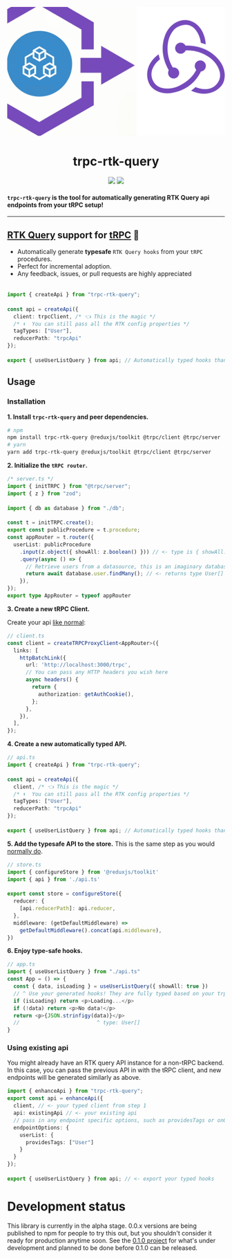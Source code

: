 ![trpc-rtk-query](assets/logo.png)

<div align="center">
  <h1>trpc-rtk-query</h1>
  <a href="https://www.npmjs.com/package/trpc-rtk-query"><img src="https://img.shields.io/npm/v/trpc-rtk-query.svg?style=flat&color=brightgreen" target="_blank" /></a>
  <a href="./LICENSE"><img src="https://img.shields.io/badge/license-MIT-black" /></a>
  <br />
</div>

#### `trpc-rtk-query` is the tool for automatically generating RTK Query api endpoints from your tRPC setup!


---

## **[RTK Query](https://redux-toolkit.js.org/rtk-query/overview) support for [tRPC](https://trpc.io/)** 🧩

- Automatically generate **typesafe** `RTK Query hooks` from your `tRPC` procedures.
- Perfect for incremental adoption.
- Any feedback, issues, or pull requests are highly appreciated

```typescript

import { createApi } from "trpc-rtk-query";

const api = createApi({
  client: trpcClient, /* 👈 This is the magic */
  /* ⬇️  You can still pass all the RTK config properties */
  tagTypes: ["User"],
  reducerPath: "trpcApi"
});

export { useUserListQuery } from api; // Automatically typed hooks thanks to the power of tRPC + RTK!
```

## Usage

### Installation

**1. Install `trpc-rtk-query` and peer dependencies.**

```bash
# npm
npm install trpc-rtk-query @reduxjs/toolkit @trpc/client @trpc/server
# yarn
yarn add trpc-rtk-query @reduxjs/toolkit @trpc/client @trpc/server
```

**2. Initialize the `tRPC router`.**

```typescript
/* server.ts */
import { initTRPC } from "@trpc/server";
import { z } from "zod";

import { db as database } from "./db";

const t = initTRPC.create();
export const publicProcedure = t.procedure;
const appRouter = t.router({
  userList: publicProcedure
    .input(z.object({ showAll: z.boolean() })) // <- type is { showAll: boolean }
    .query(async () => {
      // Retrieve users from a datasource, this is an imaginary database
      return await database.user.findMany(); // <- returns type User[]
    }),
});
export type AppRouter = typeof appRouter
```

**3. Create a new tRPC Client.**

Create your api [like normal](https://trpc.io/docs/client/vanilla):

```typescript
// client.ts
const client = createTRPCProxyClient<AppRouter>({
  links: [
    httpBatchLink({
      url: 'http://localhost:3000/trpc',
      // You can pass any HTTP headers you wish here
      async headers() {
        return {
          authorization: getAuthCookie(),
        };
      },
    }),
  ],
});

```

**4. Create a new automatically typed API.**

```typescript
// api.ts
import { createApi } from "trpc-rtk-query";

const api = createApi({
  client, /* 👈 This is the magic */
  /* ⬇️  You can still pass all the RTK config properties */
  tagTypes: ["User"],
  reducerPath: "trpcApi"
});

export { useUserListQuery } from api; // Automatically typed hooks thanks to the power of tRPC + RTK!
```

**5. Add the typesafe API to the store.**
This is the same step as you would [normally do](https://redux-toolkit.js.org/rtk-query/overview).

```typescript
// store.ts
import { configureStore } from '@reduxjs/toolkit'
import { api } from './api.ts'

export const store = configureStore({
  reducer: {
    [api.reducerPath]: api.reducer,
  },
  middleware: (getDefaultMiddleware) =>
    getDefaultMiddleware().concat(api.middleware),
})
```

**6. Enjoy type-safe hooks.**
```typescript
// app.ts
import { useUserListQuery } from "./api.ts"
const App = () => {
  const { data, isLoading } = useUserListQuery({ showAll: true })
  // ^ Use your generated hooks! They are fully typed based on your trpc router.
  if (isLoading) return <p>Loading...</p>
  if (!data) return <p>No data!</p>
  return <p>{JSON.strinfigy(data)}</p>
  //                         ^ type: User[]
}
```

### Using existing api

You might already have an RTK query API instance for a non-tRPC backend. In this case, you can pass the previous API in with the tRPC client, and new endpoints will be generated similarly as above.

```typescript
import { enhanceApi } from "trpc-rtk-query";
export const api = enhanceApi({
  client, // <- your typed client from step 1
  api: existingApi // <- your existing api
  // pass in any endpoint specific options, such as providesTags or onQueryStarted for optimistic updates
  endpointOptions: {
    userList: {
      providesTags: ["User"]
    }
  }
});

export { useUserListQuery } from api; // <- export your typed hooks
```

# Development status

This library is currently in the alpha stage. 0.0.x versions are being published to npm for people to try this out, but you shouldn't consider it ready for production anytime soon. See the [0.1.0 project](https://github.com/users/otahontas/projects/2) for what's under development and planned to be done before 0.1.0 can be released.